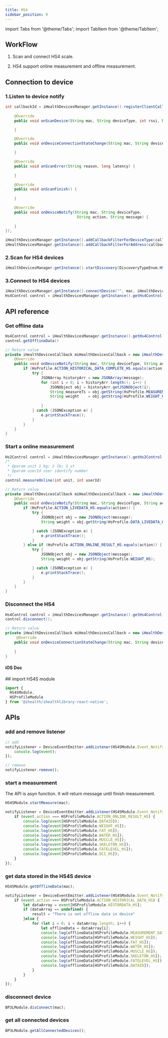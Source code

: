 ```yaml
---
title: HS4
sidebar_position: 9
---
```


import Tabs from '@theme/Tabs';
import TabItem from '@theme/TabItem';

<Tabs>
  <TabItem value="android" label="Android" default>

## WorkFlow

1. Scan and connect HS4 scale.

2. HS4 support online measurement and offline measurement.

## Connection to device

### 1.Listen to device notify

```java
int callbackId = iHealthDevicesManager.getInstance().registerClientCallback(new iHealthDevicesCallback() {
    
    @Override
    public void onScanDevice(String mac, String deviceType, int rssi, Map manufactorData) {

    }

    @Override
    public void onDeviceConnectionStateChange(String mac, String deviceType, int status, int errorID, Map manufactorData) {

    }

    @Override
    public void onScanError(String reason, long latency) {
        
    }

    @Override
    public void onScanFinish() {
       
    }

    @Override
    public void onDeviceNotify(String mac, String deviceType,
                                String action, String message) {
                                    
    }
});

iHealthDevicesManager.getInstance().addCallbackFilterForDeviceType(callbackId, iHealthDevicesManager.TYPE_HS4);
iHealthDevicesManager.getInstance().addCallbackFilterForAddress(callbackId, String... macs)
```

### 2.Scan for HS4 devices

```java
iHealthDevicesManager.getInstance().startDiscovery(DiscoveryTypeEnum.HS4);
```

### 3.Connect to HS4 devices

```java
iHealthDevicesManager.getInstance().connectDevice("", mac, iHealthDevicesManager.TYPE_HS4)
Hs4Control control = iHealthDevicesManager.getInstance().getHs4Control(mDeviceMac);
```

## API reference

### Get offline data

```java
Hs4Control control = iHealthDevicesManager.getInstance().getHs4Control(mDeviceMac);
control.getOfflineData() 
```

```java
// Return value
private iHealthDevicesCallback miHealthDevicesCallback = new iHealthDevicesCallback() {
    @Override
    public void onDeviceNotify(String mac, String deviceType, String action, String message) {
        if (HsProfile.ACTION_HISTORICAL_DATA_COMPLETE_HS.equals(action)) {
            try {
                JSONArray historyArr = new JSONArray(message);
                for (int i = 0; i < historyArr.length(); i++) {
                    JSONObject obj = historyArr.getJSONObject(i);
                    String measureTs = obj.getString(HsProfile.MEASUREMENT_DATE_HS);
                    String weight    = obj.getString(HsProfile.WEIGHT_HS);
                 
                }
            } catch (JSONException e) {
                e.printStackTrace();
            }
        }
    } 
}
```

### Start a online measurement

```java
Hs2Control control = iHealthDevicesManager.getInstance().getHs2Control(mDeviceMac);
/*
 * @param unit 1 kg; 2 lb; 3 st
 * @param userId user identify number
 */
control.measureOnline(int unit, int userId)
```

```java
// Return value
private iHealthDevicesCallback miHealthDevicesCallback = new iHealthDevicesCallback() {
    @Override
    public void onDeviceNotify(String mac, String deviceType, String action, String message) {
        if (HsProfile.ACTION_LIVEDATA_HS.equals(action)) {
            try {
                JSONObject obj = new JSONObject(message);
                String weight = obj.getString(HsProfile.DATA_LIVEDATA_HSWEIGHT);

            } catch (JSONException e) {
                e.printStackTrace();
            }
        } else if (HsProfile.ACTION_ONLINE_RESULT_HS.equals(action)) {
            try {
                JSONObject obj = new JSONObject(message);
                String weight = obj.getString(HsProfile.WEIGHT_HS);

            } catch (JSONException e) {
                e.printStackTrace();
            }
        } 
    }
}
```

### Disconnect the HS4

```java
Hs4Control control = iHealthDevicesManager.getInstance().getHs4Control(mDeviceMac);
control.disconnect();
```

```java
// Return value
private iHealthDevicesCallback miHealthDevicesCallback = new iHealthDevicesCallback() {
     @Override
    public void onDeviceConnectionStateChange(String mac, String deviceType, int status, int errorID, Map manufactorData) { 
        
    }
}
```

  </TabItem>
  
  <TabItem value="ios" label="iOS">

#### iOS Doc

  </TabItem>
  
  <TabItem value="reactnative" label="React Native">
## import HS4S module

```js
import {
  HS4SModule,
  HSProfileModule
} from '@ihealth/ihealthlibrary-react-native';
```

## APIs

### add and remove listener

```js
// add
notifyListener = DeviceEventEmitter.addListener(HS4SModule.Event_Notify,  (event) => {
    console.log(event);
});

// remove
notifyListener.remove();
```

### start a measurement

The API is asyn function. It will return message until finish measurement.

```js
HS4SModule.startMeasure(mac);

notifyListener = DeviceEventEmitter.addListener(HS4SModule.Event_Notify,  (event) => {
    if (event.action === HSProfileModule.ACTION_ONLINE_RESULT_HS) {
        console.log(event[HSProfileModule.DATAID]);
        console.log(event[HSProfileModule.WEIGHT_HS]);
        console.log(event[HSProfileModule.FAT_HS]);
        console.log(event[HSProfileModule.WATER_HS]);
        console.log(event[HSProfileModule.MUSCLE_HS]);
        console.log(event[HSProfileModule.SKELETON_HS]);
        console.log(event[HSProfileModule.FATELEVEL_HS]);
        console.log(event[HSProfileModule.DCI_HS]);
    }
});
```

### get data stored in the HS4S device

```js
HS4SModule.getOfflineData(mac);

notifyListener = DeviceEventEmitter.addListener(HS4SModule.Event_Notify,  (event) => {
    if (event.action === HSProfileModule.ACTION_HISTORICAL_DATA_HS) {
        let dataArray = event[HSProfileModule.HISTORDATA_HS];
        if (dataArray == undefined) {
            result = "There is not offline data in device"
        }else {
            for (let i = 0; i < dataArray.length; i++) {
                let offlineData = dataArray[i];
                console.log(offlineData[HSProfileModule.MEASUREMENT_DATE_HS]);
                console.log(offlineData[HSProfileModule.WEIGHT_HS]);
                console.log(offlineData[HSProfileModule.FAT_HS]);
                console.log(offlineData[HSProfileModule.WATER_HS]);
                console.log(offlineData[HSProfileModule.MUSCLE_HS]);
                console.log(offlineData[HSProfileModule.SKELETON_HS]);
                console.log(offlineData[HSProfileModule.FATELEVEL_HS]);
                console.log(offlineData[HSProfileModule.DATAID]);
            }
        }
    }
});
```

### disconnect device

```js
BP3LModule.disConnect(mac);
```

### get all connected devices

```js
BP3LModule.getAllConnectedDevices();
```

  </TabItem>
</Tabs>